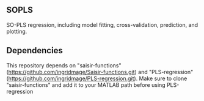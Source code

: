 ## SOPLS
SO-PLS regression, including model fitting, cross-validation, prediction, and plotting.

## Dependencies
This repository depends on "saisir-functions" (https://github.com/ingridmage/Saisir-functions.git) and "PLS-regression" (https://github.com/ingridmage/PLS-regression.git).
Make sure to clone "saisir-functions" and add it to your MATLAB path before using PLS-regression


